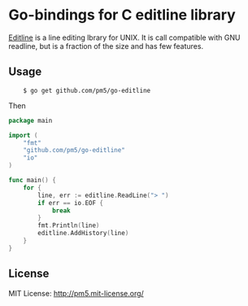 # Go-bindings for C editline library

[Editline][] is a line editing lbrary for UNIX.  It is call compatible with GNU readline, but is a fraction of the size and has few features.

[editline]: https://github.com/troglobit/editline

## Usage

        $ go get github.com/pm5/go-editline

Then

```Go
package main

import (
	"fmt"
	"github.com/pm5/go-editline"
	"io"
)

func main() {
	for {
		line, err := editline.ReadLine("> ")
		if err == io.EOF {
			break
		}
		fmt.Println(line)
		editline.AddHistory(line)
	}
}
```

## License

MIT License: <http://pm5.mit-license.org/>
